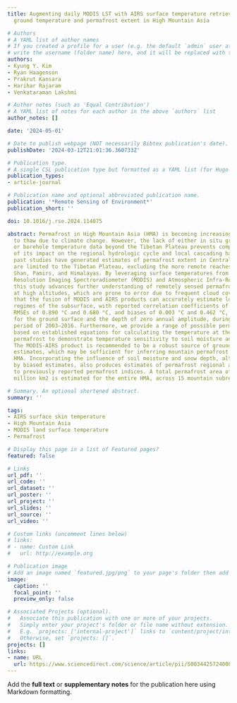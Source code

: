 ```yaml
---
title: Augmenting daily MODIS LST with AIRS surface temperature retrievals to estimate
  ground temperature and permafrost extent in High Mountain Asia

# Authors
# A YAML list of author names
# If you created a profile for a user (e.g. the default `admin` user at `content/authors/admin/`), 
# write the username (folder name) here, and it will be replaced with their full name and linked to their profile.
authors:
- Kyung Y. Kim
- Ryan Haagenson
- Prakrut Kansara
- Harihar Rajaram
- Venkataraman Lakshmi

# Author notes (such as 'Equal Contribution')
# A YAML list of notes for each author in the above `authors` list
author_notes: []

date: '2024-05-01'

# Date to publish webpage (NOT necessarily Bibtex publication's date).
publishDate: '2024-03-12T21:01:36.360733Z'

# Publication type.
# A single CSL publication type but formatted as a YAML list (for Hugo requirements).
publication_types:
- article-journal

# Publication name and optional abbreviated publication name.
publication: '*Remote Sensing of Environment*'
publication_short: ''

doi: 10.1016/j.rse.2024.114075

abstract: Permafrost in High Mountain Asia (HMA) is becoming increasingly vulnerable
  to thaw due to climate change. However, the lack of either in situ ground surface
  or borehole temperature data beyond the Tibetan Plateau prevents comprehensive assessments
  of its impact on the regional hydrologic cycle and local cascading hazards. Although
  past studies have generated estimates of permafrost extent in Central Asia, many
  are limited to the Tibetan Plateau, excluding the more remote reaches of the Tien
  Shan, Pamirs, and Himalayas. By leveraging surface temperatures from both the Moderate
  Resolution Imaging Spectroradiometer (MODIS) and Atmospheric Infra-Red Sounder (AIRS),
  this study advances further understanding of remotely sensed permafrost occurrence
  at high altitudes, which are prone to error due to frequent cloud cover. We demonstrate
  that the fusion of MODIS and AIRS products can accurately estimate long-term thermal
  regimes of the subsurface, with reported correlation coefficients of 0.773 and 0.560,
  RMSEs of 0.890 °C and 0.680 °C, and biases of 0.003 °C and 0.462 °C, respectively,
  for the ground surface and the depth of zero annual amplitude, during a reference
  period of 2003–2016. Furthermore, we provide a range of possible permafrost extents
  based on established equations for calculating the temperature at the top of the
  permafrost to demonstrate temperature sensitivity to soil moisture and snow cover.
  The MODIS-AIRS product is recommended to be a robust source of ground temperature
  estimates, which may be sufficient for inferring mountain permafrost presence in
  HMA. Incorporating the influence of soil moisture and snow depth, although limited
  by biased estimates, also produces estimates of permafrost regional areas comparable
  to previously reported permafrost indices. A total permafrost area of 1.69 (± 0.32)
  million km2 is estimated for the entire HMA, across 15 mountain subregions.

# Summary. An optional shortened abstract.
summary: ''

tags:
- AIRS surface skin temperature
- High Mountain Asia
- MODIS land surface temperature
- Permafrost

# Display this page in a list of Featured pages?
featured: false

# Links
url_pdf: ''
url_code: ''
url_dataset: ''
url_poster: ''
url_project: ''
url_slides: ''
url_source: ''
url_video: ''

# Custom links (uncomment lines below)
# links:
# - name: Custom Link
#   url: http://example.org

# Publication image
# Add an image named `featured.jpg/png` to your page's folder then add a caption below.
image:
  caption: ''
  focal_point: ''
  preview_only: false

# Associated Projects (optional).
#   Associate this publication with one or more of your projects.
#   Simply enter your project's folder or file name without extension.
#   E.g. `projects: ['internal-project']` links to `content/project/internal-project/index.md`.
#   Otherwise, set `projects: []`.
projects: []
links:
- name: URL
  url: https://www.sciencedirect.com/science/article/pii/S0034425724000865
---
```


Add the **full text** or **supplementary notes** for the publication here using Markdown formatting.
